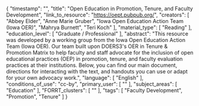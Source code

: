 {
    "timestamp": "",
    "title": "Open Education in Promotion, Tenure, and Faculty Development",
    "link_to_resource": "https://oept.pubpub.org/",
    "creators": [
        "Abbey Elder",
        "Anne Marie Gruber",
        "Iowa Open Education Action Team (Iowa OER)",
        "Mahrya Burnett",
        "Teri Koch"
    ],
    "material_type": [
        "Reading"
    ],
    "education_level": [
        "Graduate / Professional"
    ],
    "abstract": "This resource was developed by a working group from the Iowa Open Education Action Team (Iowa OER). Our team built upon DOERS3's OER in Tenure & Promotion Matrix to help faculty and staff advocate for the inclusion of open educational practices (OEP) in promotion, tenure, and faculty evaluation practices at their institutions. Below, you can find our main document, directions for interacting with the text, and handouts you can use or adapt for your own advocacy work.",
    "language": [
        "English"
    ],
    "conditions_of_use": "cc-by",
    "primary_user": [
        ""
    ],
    "subject_areas": [
        "Education"
    ],
    "FORRT_clusters": [
        ""
    ],
    "tags": [
        "Faculty Development",
        "Promotion",
        "Tenure"
    ]
}